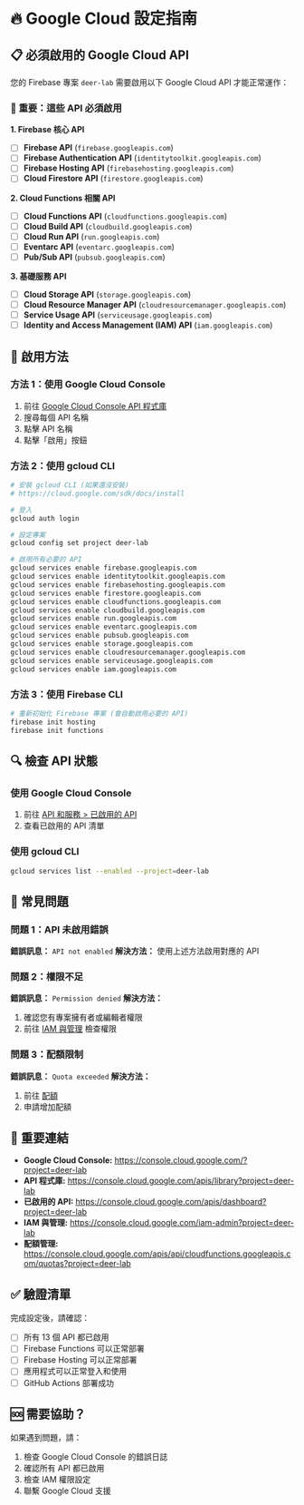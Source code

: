 # 🔥 Google Cloud 設定指南

## 📋 必須啟用的 Google Cloud API

您的 Firebase 專案 `deer-lab` 需要啟用以下 Google Cloud API 才能正常運作：

### 🚨 **重要：這些 API 必須啟用**

**1. Firebase 核心 API**
- [ ] **Firebase API** (`firebase.googleapis.com`)
- [ ] **Firebase Authentication API** (`identitytoolkit.googleapis.com`)
- [ ] **Firebase Hosting API** (`firebasehosting.googleapis.com`)
- [ ] **Cloud Firestore API** (`firestore.googleapis.com`)

**2. Cloud Functions 相關 API**
- [ ] **Cloud Functions API** (`cloudfunctions.googleapis.com`)
- [ ] **Cloud Build API** (`cloudbuild.googleapis.com`)
- [ ] **Cloud Run API** (`run.googleapis.com`)
- [ ] **Eventarc API** (`eventarc.googleapis.com`)
- [ ] **Pub/Sub API** (`pubsub.googleapis.com`)

**3. 基礎服務 API**
- [ ] **Cloud Storage API** (`storage.googleapis.com`)
- [ ] **Cloud Resource Manager API** (`cloudresourcemanager.googleapis.com`)
- [ ] **Service Usage API** (`serviceusage.googleapis.com`)
- [ ] **Identity and Access Management (IAM) API** (`iam.googleapis.com`)

## 🔧 啟用方法

### 方法 1：使用 Google Cloud Console

1. 前往 [Google Cloud Console API 程式庫](https://console.cloud.google.com/apis/library?project=deer-lab)
2. 搜尋每個 API 名稱
3. 點擊 API 名稱
4. 點擊「啟用」按鈕

### 方法 2：使用 gcloud CLI

```bash
# 安裝 gcloud CLI (如果還沒安裝)
# https://cloud.google.com/sdk/docs/install

# 登入
gcloud auth login

# 設定專案
gcloud config set project deer-lab

# 啟用所有必要的 API
gcloud services enable firebase.googleapis.com
gcloud services enable identitytoolkit.googleapis.com
gcloud services enable firebasehosting.googleapis.com
gcloud services enable firestore.googleapis.com
gcloud services enable cloudfunctions.googleapis.com
gcloud services enable cloudbuild.googleapis.com
gcloud services enable run.googleapis.com
gcloud services enable eventarc.googleapis.com
gcloud services enable pubsub.googleapis.com
gcloud services enable storage.googleapis.com
gcloud services enable cloudresourcemanager.googleapis.com
gcloud services enable serviceusage.googleapis.com
gcloud services enable iam.googleapis.com
```

### 方法 3：使用 Firebase CLI

```bash
# 重新初始化 Firebase 專案 (會自動啟用必要的 API)
firebase init hosting
firebase init functions
```

## 🔍 檢查 API 狀態

### 使用 Google Cloud Console
1. 前往 [API 和服務 > 已啟用的 API](https://console.cloud.google.com/apis/dashboard?project=deer-lab)
2. 查看已啟用的 API 清單

### 使用 gcloud CLI
```bash
gcloud services list --enabled --project=deer-lab
```

## 🚨 常見問題

### 問題 1：API 未啟用錯誤
**錯誤訊息：** `API not enabled`
**解決方法：** 使用上述方法啟用對應的 API

### 問題 2：權限不足
**錯誤訊息：** `Permission denied`
**解決方法：** 
1. 確認您有專案擁有者或編輯者權限
2. 前往 [IAM 與管理](https://console.cloud.google.com/iam-admin?project=deer-lab) 檢查權限

### 問題 3：配額限制
**錯誤訊息：** `Quota exceeded`
**解決方法：**
1. 前往 [配額](https://console.cloud.google.com/apis/api/cloudfunctions.googleapis.com/quotas?project=deer-lab)
2. 申請增加配額

## 📝 重要連結

- **Google Cloud Console:** https://console.cloud.google.com/?project=deer-lab
- **API 程式庫:** https://console.cloud.google.com/apis/library?project=deer-lab
- **已啟用的 API:** https://console.cloud.google.com/apis/dashboard?project=deer-lab
- **IAM 與管理:** https://console.cloud.google.com/iam-admin?project=deer-lab
- **配額管理:** https://console.cloud.google.com/apis/api/cloudfunctions.googleapis.com/quotas?project=deer-lab

## ✅ 驗證清單

完成設定後，請確認：

- [ ] 所有 13 個 API 都已啟用
- [ ] Firebase Functions 可以正常部署
- [ ] Firebase Hosting 可以正常部署
- [ ] 應用程式可以正常登入和使用
- [ ] GitHub Actions 部署成功

## 🆘 需要協助？

如果遇到問題，請：
1. 檢查 Google Cloud Console 的錯誤日誌
2. 確認所有 API 都已啟用
3. 檢查 IAM 權限設定
4. 聯繫 Google Cloud 支援
